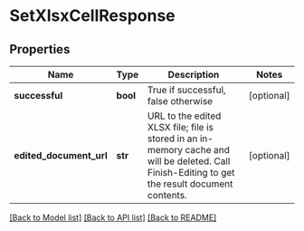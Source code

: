 # SetXlsxCellResponse

## Properties
Name | Type | Description | Notes
------------ | ------------- | ------------- | -------------
**successful** | **bool** | True if successful, false otherwise | [optional] 
**edited_document_url** | **str** | URL to the edited XLSX file; file is stored in an in-memory cache and will be deleted.  Call Finish-Editing to get the result document contents. | [optional] 

[[Back to Model list]](../README.md#documentation-for-models) [[Back to API list]](../README.md#documentation-for-api-endpoints) [[Back to README]](../README.md)


